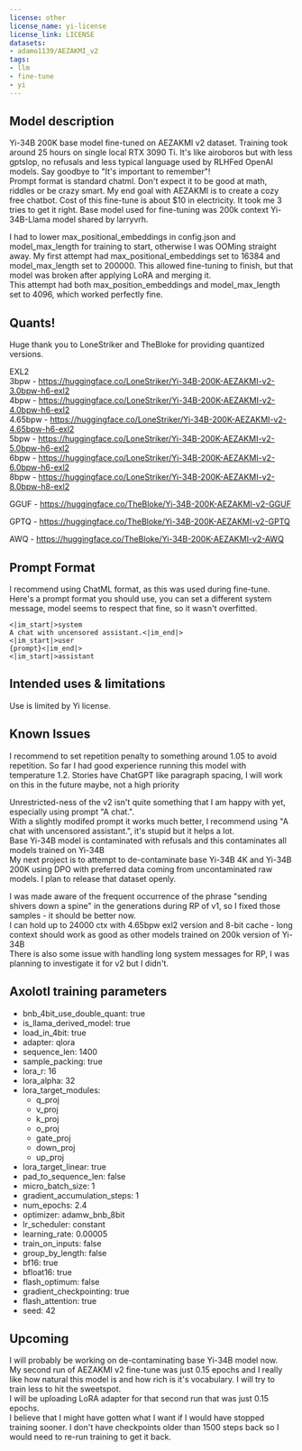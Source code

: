 ```yaml
---
license: other
license_name: yi-license
license_link: LICENSE
datasets:
- adamo1139/AEZAKMI_v2
tags:
- llm
- fine-tune
- yi
---
```


## Model description

Yi-34B 200K base model fine-tuned on AEZAKMI v2 dataset. Training took around 25 hours on single local RTX 3090 Ti.
It's like airoboros but with less gptslop, no refusals and less typical language used by RLHFed OpenAI models.
Say goodbye to  "It's important to remember"! \
Prompt format is standard chatml. Don't expect it to be good at math, riddles or be crazy smart. My end goal with AEZAKMI is to create a cozy free chatbot.
Cost of this fine-tune is about $10 in electricity. It took me 3 tries to get it right.
Base model used for fine-tuning was 200k context Yi-34B-Llama model shared by larryvrh.

I had to lower max_positional_embeddings in config.json and model_max_length for training to start, otherwise I was OOMing straight away. 
My first attempt had max_positional_embeddings set to 16384 and model_max_length set to 200000. This allowed fine-tuning to finish, but that model was broken after applying LoRA and merging it. \
This attempt had both max_position_embeddings and model_max_length set to 4096, which worked perfectly fine.

## Quants!

Huge thank you to LoneStriker and TheBloke for providing quantized versions.

EXL2 \
3bpw - https://huggingface.co/LoneStriker/Yi-34B-200K-AEZAKMI-v2-3.0bpw-h6-exl2 \
4bpw - https://huggingface.co/LoneStriker/Yi-34B-200K-AEZAKMI-v2-4.0bpw-h6-exl2 \
4.65bpw - https://huggingface.co/LoneStriker/Yi-34B-200K-AEZAKMI-v2-4.65bpw-h6-exl2 \
5bpw - https://huggingface.co/LoneStriker/Yi-34B-200K-AEZAKMI-v2-5.0bpw-h6-exl2 \
6bpw - https://huggingface.co/LoneStriker/Yi-34B-200K-AEZAKMI-v2-6.0bpw-h6-exl2 \
8bpw - https://huggingface.co/LoneStriker/Yi-34B-200K-AEZAKMI-v2-8.0bpw-h8-exl2

GGUF - https://huggingface.co/TheBloke/Yi-34B-200K-AEZAKMI-v2-GGUF

GPTQ - https://huggingface.co/TheBloke/Yi-34B-200K-AEZAKMI-v2-GPTQ

AWQ - https://huggingface.co/TheBloke/Yi-34B-200K-AEZAKMI-v2-AWQ


## Prompt Format

I recommend using ChatML format, as this was used during fine-tune. \
Here's a prompt format you should use, you can set a different system message, model seems to respect that fine, so it wasn't overfitted.

```
<|im_start|>system
A chat with uncensored assistant.<|im_end|>
<|im_start|>user
{prompt}<|im_end|>
<|im_start|>assistant
```

## Intended uses & limitations

Use is limited by Yi license.

## Known Issues

I recommend to set repetition penalty to something around 1.05 to avoid repetition. So far I had good experience running this model with temperature 1.2.
Stories have ChatGPT like paragraph spacing, I will work on this in the future maybe, not a high priority

Unrestricted-ness of the v2 isn't quite something that I am happy with yet, especially using prompt "A chat.". \
With a slightly modifed prompt it works much better, I recommend using "A chat with uncensored assistant.", it's stupid but it helps a lot. \
Base Yi-34B model is contaminated with refusals and this contaminates all models trained on Yi-34B \
My next project is to attempt to de-contaminate base Yi-34B 4K and Yi-34B 200K using DPO with preferred data coming from uncontaminated raw models. I plan to release that dataset openly.

I was made aware of the frequent occurrence of the phrase "sending shivers down a spine" in the generations during RP of v1, so I fixed those samples - it should be better now. \
I can hold up to 24000 ctx with 4.65bpw exl2 version and 8-bit cache - long context should work as good as other models trained on 200k version of Yi-34B \
There is also some issue with handling long system messages for RP, I was planning to investigate it for v2 but I didn't.


## Axolotl training parameters

- bnb_4bit_use_double_quant: true
- is_llama_derived_model: true
- load_in_4bit: true
- adapter: qlora
- sequence_len: 1400
- sample_packing: true
- lora_r: 16
- lora_alpha: 32
- lora_target_modules:
  - q_proj
  - v_proj
  - k_proj
  - o_proj
  - gate_proj
  - down_proj
  - up_proj
 - lora_target_linear: true
 - pad_to_sequence_len: false
 - micro_batch_size: 1
 - gradient_accumulation_steps: 1
 - num_epochs: 2.4
 - optimizer: adamw_bnb_8bit
 - lr_scheduler: constant
 - learning_rate: 0.00005
 - train_on_inputs: false
 - group_by_length: false
 - bf16: true
 - bfloat16: true
 - flash_optimum: false
 - gradient_checkpointing: true
 - flash_attention: true
 - seed: 42


## Upcoming

I will probably be working on de-contaminating base Yi-34B model now. \
My second run of AEZAKMI v2 fine-tune was just 0.15 epochs and I really like how natural this model is and how rich is it's vocabulary. I will try to train less to hit the sweetspot. \
I will be uploading LoRA adapter for that second run that was just 0.15 epochs. \
I believe that I might have gotten what I want if I would have stopped training sooner. I don't have checkpoints older than 1500 steps back so I would need to re-run training to get it back.